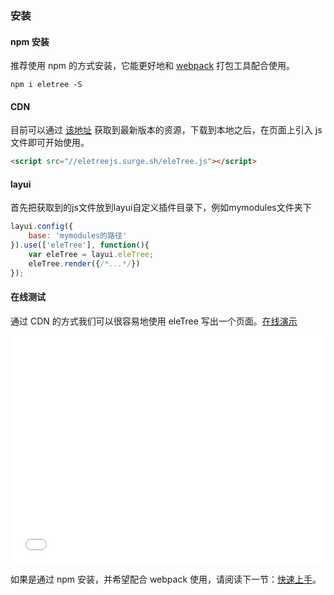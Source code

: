 
### 安装

#### npm 安装

推荐使用 npm 的方式安装，它能更好地和 [webpack](https://webpack.js.org/) 打包工具配合使用。

```shell
npm i eletree -S
```

#### CDN

目前可以通过 [该地址](https://github.com/hsiangleev/eleTree/tree/master/dist/eleTree.js) 获取到最新版本的资源，下载到本地之后，在页面上引入 js 文件即可开始使用。

```html
<script src="//eletreejs.surge.sh/eleTree.js"></script>
```

#### layui

首先把获取到的js文件放到layui自定义插件目录下，例如mymodules文件夹下

```js
layui.config({
    base: 'mymodules的路径'
}).use(['eleTree'], function(){
    var eleTree = layui.eleTree;
    eleTree.render({/*...*/})
});
```

#### 在线测试

通过 CDN 的方式我们可以很容易地使用 eleTree 写出一个页面。[在线演示](https://codepen.io/hsiangleev/pen/ZEQQgyO?editors=1010)

<iframe height="365" style="width: 100%;" scrolling="no" title="Element demo" src="//codepen.io/hsiangleev/pen/ZEQQgyO/?height=365&theme-id=light&default-tab=html" frameborder="no" allowtransparency="true" allowfullscreen="true">
  See the Pen <a href='https://codepen.io/hsiangleev/pen/ZEQQgyO?editors=1010/'>Element demo</a> by hetech
  (<a href='https://codepen.io/ziyoung'>@ziyoung</a>) on <a href='https://codepen.io'>CodePen</a>.
</iframe>

如果是通过 npm 安装，并希望配合 webpack 使用，请阅读下一节：[快速上手](/#/quickstart)。
